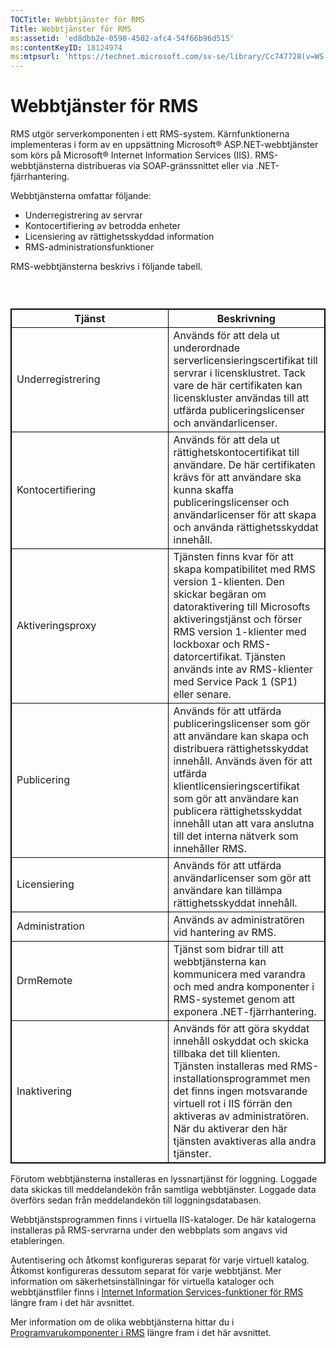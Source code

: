 ```yaml
---
TOCTitle: Webbtjänster för RMS
Title: Webbtjänster för RMS
ms:assetid: 'ed8dbb2e-0590-4502-afc4-54f66b96d515'
ms:contentKeyID: 18124974
ms:mtpsurl: 'https://technet.microsoft.com/sv-se/library/Cc747728(v=WS.10)'
---
```


Webbtjänster för RMS
====================

RMS utgör serverkomponenten i ett RMS-system. Kärnfunktionerna implementeras i form av en uppsättning Microsoft® ASP.NET-webbtjänster som körs på Microsoft® Internet Information Services (IIS). RMS-webbtjänsterna distribueras via SOAP-gränssnittet eller via .NET-fjärrhantering.

Webbtjänsterna omfattar följande:

-   Underregistrering av servrar
-   Kontocertifiering av betrodda enheter
-   Licensiering av rättighetsskyddad information
-   RMS-administrationsfunktioner

RMS-webbtjänsterna beskrivs i följande tabell.

###  

 
<table style="border:1px solid black;">
<colgroup>
<col width="50%" />
<col width="50%" />
</colgroup>
<thead>
<tr class="header">
<th style="border:1px solid black;" >Tjänst</th>
<th style="border:1px solid black;" >Beskrivning</th>
</tr>
</thead>
<tbody>
<tr class="odd">
<td style="border:1px solid black;">Underregistrering</td>
<td style="border:1px solid black;">Används för att dela ut underordnade serverlicensieringscertifikat till servrar i licensklustret. Tack vare de här certifikaten kan licenskluster användas till att utfärda publiceringslicenser och användarlicenser.</td>
</tr>
<tr class="even">
<td style="border:1px solid black;">Kontocertifiering</td>
<td style="border:1px solid black;">Används för att dela ut rättighetskontocertifikat till användare. De här certifikaten krävs för att användare ska kunna skaffa publiceringslicenser och användarlicenser för att skapa och använda rättighetsskyddat innehåll.</td>
</tr>
<tr class="odd">
<td style="border:1px solid black;">Aktiveringsproxy</td>
<td style="border:1px solid black;">Tjänsten finns kvar för att skapa kompatibilitet med RMS version 1-klienten. Den skickar begäran om datoraktivering till Microsofts aktiveringstjänst och förser RMS version 1-klienter med lockboxar och RMS-datorcertifikat. Tjänsten används inte av RMS-klienter med Service Pack 1 (SP1) eller senare.</td>
</tr>
<tr class="even">
<td style="border:1px solid black;">Publicering</td>
<td style="border:1px solid black;">Används för att utfärda publiceringslicenser som gör att användare kan skapa och distribuera rättighetsskyddat innehåll. Används även för att utfärda klientlicensieringscertifikat som gör att användare kan publicera rättighetsskyddat innehåll utan att vara anslutna till det interna nätverk som innehåller RMS.</td>
</tr>
<tr class="odd">
<td style="border:1px solid black;">Licensiering</td>
<td style="border:1px solid black;">Används för att utfärda användarlicenser som gör att användare kan tillämpa rättighetsskyddat innehåll.</td>
</tr>
<tr class="even">
<td style="border:1px solid black;">Administration</td>
<td style="border:1px solid black;">Används av administratören vid hantering av RMS.</td>
</tr>
<tr class="odd">
<td style="border:1px solid black;">DrmRemote</td>
<td style="border:1px solid black;">Tjänst som bidrar till att webbtjänsterna kan kommunicera med varandra och med andra komponenter i RMS-systemet genom att exponera .NET-fjärrhantering.</td>
</tr>
<tr class="even">
<td style="border:1px solid black;">Inaktivering</td>
<td style="border:1px solid black;">Används för att göra skyddat innehåll oskyddat och skicka tillbaka det till klienten. Tjänsten installeras med RMS-installationsprogrammet men det finns ingen motsvarande virtuell rot i IIS förrän den aktiveras av administratören. När du aktiverar den här tjänsten avaktiveras alla andra tjänster.</td>
</tr>
</tbody>
</table>
  
Förutom webbtjänsterna installeras en lyssnartjänst för loggning. Loggade data skickas till meddelandekön från samtliga webbtjänster. Loggade data överförs sedan från meddelandekön till loggningsdatabasen.
  
Webbtjänstsprogrammen finns i virtuella IIS-kataloger. De här katalogerna installeras på RMS-servrarna under den webbplats som angavs vid etableringen.
  
Autentisering och åtkomst konfigureras separat för varje virtuell katalog. Åtkomst konfigureras dessutom separat för varje webbtjänst. Mer information om säkerhetsinställningar för virtuella kataloger och webbtjänstfiler finns i [Internet Information Services-funktioner för RMS](https://technet.microsoft.com/bd4dc69f-1e4e-4e95-9ae2-c925d8a14d4c) längre fram i det här avsnittet.
  
Mer information om de olika webbtjänsterna hittar du i [Programvarukomponenter i RMS](https://technet.microsoft.com/e38a840e-f390-48fd-8354-50108a64f5ca) längre fram i det här avsnittet.
